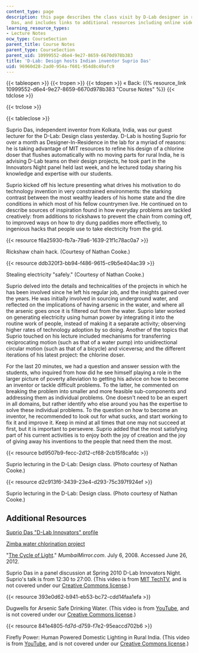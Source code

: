 ```yaml
---
content_type: page
description: this page describes the class visit by D-Lab designer in residence Suprio
  Das, and includes links to additional resources including online videos.
learning_resource_types:
- Lecture Notes
ocw_type: CourseSection
parent_title: Course Notes
parent_type: CourseSection
parent_uid: 10999552-d6e4-9e27-8659-6670d978b383
title: 'D-Lab: Design hosts Indian inventor Suprio Das'
uid: 96960d28-2ad0-954a-f601-954d8c49afc9
---
```


{{< tableopen >}}
{{< tropen >}}
{{< tdopen >}}
« Back: {{% resource_link 10999552-d6e4-9e27-8659-6670d978b383 "Course Notes" %}}
{{< tdclose >}}

{{< trclose >}}

{{< tableclose >}}

Suprio Das, independent inventor from Kolkata, India, was our guest lecturer for the D-Lab: Design class yesterday. D-Lab is hosting Suprio for over a month as Designer-In-Residence in the lab for a myriad of reasons: he is taking advantage of MIT resources to refine his design of a chlorine doser that flushes automatically with no moving parts for rural India, he is advising D-Lab teams on their design projects, he took part in the Innovators Night panel held last week, and he lectured today sharing his knowledge and expertise with our students.

Suprio kicked off his lecture presenting what drives his motivation to do technology invention in very constrained environments: the starking contrast between the most wealthy leaders of his home state and the dire conditions in which most of his fellow countrymen live. He continued on to describe sources of inspiration found in how everyday problems are tackled creatively: from additions to rickshaws to prevent the chain from coming off, to improved ways on how to dry dung paddies more effectively, to ingenious hacks that people use to take electricity from the grid.

{{< resource f6a25930-fb7a-79a6-1639-21f1c78ac0a7 >}}

Rickshaw chain hack. (Courtesy of Nathan Cooke.)

{{< resource ddb320f3-bb94-f486-9615-c9b5e404ac39 >}}

Stealing electricity "safely." (Courtesy of Nathan Cooke.)

Suprio delved into the details and technicalities of the projects in which he has been involved since he left his regular job, and the insights gained over the years. He was initially involved in sourcing underground water, and reflected on the implications of having arsenic in the water, and where all the arsenic goes once it is filtered out from the water. Suprio later worked on generating electricity using human power by integrating it into the routine work of people, instead of making it a separate activity; observing higher rates of technology adoption by so doing. Another of the topics that Suprio touched on his lecture included mechanisms for transferring reciprocating motion (such as that of a water pump) into unidirectional circular motion (such as that of a bicycle) and viceversa; and the different iterations of his latest project: the chlorine doser.

For the last 20 minutes, we had a question and answer session with the students, who inquired from how did he see himself playing a role in the larger picture of poverty alleviation to getting his advice on how to become an inventor or tackle difficult problems. To the latter, he commented on breaking the problem into smaller and more feasible sub-components and addressing them as individual problems. One doesn't need to be an expert in all domains, but rather identify who else around you has the expertise to solve these individual problems. To the question on how to become an inventor, he recommended to look out for what sucks, and start working to fix it and improve it. Keep in mind at all times that one may not succeed at first, but it is important to persevere. Suprio added that the most satisfying part of his current activities is to enjoy both the joy of creation and the joy of giving away his inventions to the people that need them the most.

{{< resource bd9507b9-fecc-2d12-cf68-2cb15f8cafdc >}}

Suprio lecturing in the D-Lab: Design class. (Photo courtesy of Nathan Cooke.)

{{< resource d2c913f6-3439-23e4-d293-75c397f924ef >}}

Suprio lecturing in the D-Lab: Design class. (Photo courtesy of Nathan Cooke.)

Additional Resources
--------------------

[Suprio Das "D-Lab Innovators" profile](https://d-lab.mit.edu/news-blog/blog/d-lab-design-hosts-indian-inventor-suprio-das)

[Zimba water chlorination project](http://www.zimbawater.com/)

"[The Cycle of Light](http://www.mumbaimirror.com/others/sunday-read/The-cycle-of-light/articleshow/15827885.cms)." _MumbaiMirror.com_. July 6, 2008. Accessed June 26, 2012.

Suprio Das in a panel discussion at Spring 2010 D-Lab Innovators Night. Suprio's talk is from 12:30 to 27:00. (This video is from [MIT TechTV](http://techtv.mit.edu/), and is not covered under our [Creative Commons license](/terms/#cc).)

{{< resource 393e0d62-b941-eb53-bc72-cdd14faa1efa >}}

Dugwells for Arsenic Safe Drinking Water. (This video is from [YouTube](http://youtube.com), and is not covered under our [Creative Commons license](/terms/#cc).)

{{< resource 841e4805-fd7d-d759-f7e2-95eaccd702b6 >}}

Firefly Power: Human Powered Domestic Lighting in Rural India. (This video is from [YouTube](http://youtube.com), and is not covered under our [Creative Commons license](/terms/#cc).)